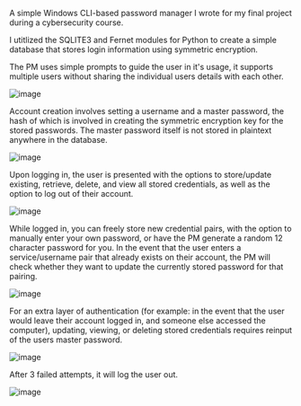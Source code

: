 A simple Windows CLI-based password manager I wrote for my final project during a cybersecurity course.

I utitlized the SQLITE3 and Fernet modules for Python to create a simple database that stores login information using symmetric encryption.

The PM uses simple prompts to guide the user in it's usage, it supports multiple users without sharing the individual users details with each other.

![image](https://github.com/user-attachments/assets/6d6719bf-616a-4e96-85c5-a8c6faef0200)

Account creation involves setting a username and a master password, the hash of which is involved in creating the symmetric encryption key for the stored passwords. The master password itself is not stored in plaintext anywhere in the database.

![image](https://github.com/user-attachments/assets/38dda092-7a02-4eeb-ad77-b184d2db2de4)

Upon logging in, the user is presented with the options to store/update existing, retrieve, delete, and view all stored credentials, as well as the option to log out of their account.

![image](https://github.com/user-attachments/assets/29eaf68c-a224-4865-8db5-ce18dc6df974)

While logged in, you can freely store new credential pairs, with the option to manually enter your own password, or have the PM generate a random 12 character password for you.
In the event that the user enters a service/username pair that already exists on their account, the PM will check whether they want to update the currently stored password for that pairing.

![image](https://github.com/user-attachments/assets/b117f6cf-4c4c-4530-b8a0-001cb26129be)

For an extra layer of authentication (for example: in the event that the user would leave their account logged in, and someone else accessed the computer), updating, viewing, or deleting stored credentials requires reinput of the users master password.

![image](https://github.com/user-attachments/assets/3dc24e33-0241-4855-bfc2-acb5e22d5cd5)

After 3 failed attempts, it will log the user out.

![image](https://github.com/user-attachments/assets/0f9adc0c-a11e-475c-bf53-cebe2d850b69)

